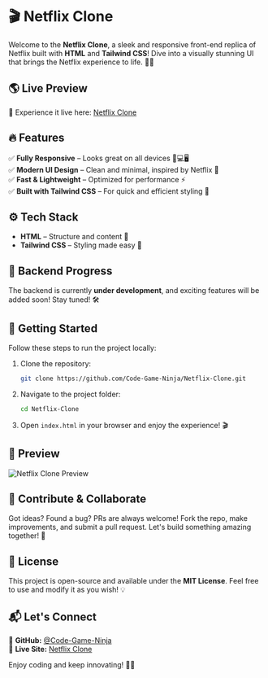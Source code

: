 # 🎬 Netflix Clone

Welcome to the **Netflix Clone**, a sleek and responsive front-end replica of Netflix built with **HTML** and **Tailwind CSS**! Dive into a visually stunning UI that brings the Netflix experience to life. 🍿✨

## 🌎 Live Preview
🚀 Experience it live here: [Netflix Clone](https://beginnersite.netlify.app/)

## 🔥 Features
✅ **Fully Responsive** – Looks great on all devices 📱💻🖥️  
✅ **Modern UI Design** – Clean and minimal, inspired by Netflix 🎨  
✅ **Fast & Lightweight** – Optimized for performance ⚡  
✅ **Built with Tailwind CSS** – For quick and efficient styling 🎯  

## ⚙️ Tech Stack
- **HTML** – Structure and content 📜
- **Tailwind CSS** – Styling made easy 🎨

## 🔧 Backend Progress
The backend is currently **under development**, and exciting features will be added soon! Stay tuned! 🛠️

## 🚀 Getting Started
Follow these steps to run the project locally:

1. Clone the repository:
   ```bash
   git clone https://github.com/Code-Game-Ninja/Netflix-Clone.git
   ```
2. Navigate to the project folder:
   ```bash
   cd Netflix-Clone
   ```
3. Open `index.html` in your browser and enjoy the experience! 🎬

## 📸 Preview
![Netflix Clone Preview](https://via.placeholder.com/1200x600?text=Netflix+Clone+Preview)

## 🤝 Contribute & Collaborate
Got ideas? Found a bug? PRs are always welcome! Fork the repo, make improvements, and submit a pull request. Let's build something amazing together! 🚀

## 📜 License
This project is open-source and available under the **MIT License**. Feel free to use and modify it as you wish! 💡

## 📬 Let's Connect
📌 **GitHub:** [@Code-Game-Ninja](https://github.com/Code-Game-Ninja)  
📌 **Live Site:** [Netflix Clone](https://beginnersite.netlify.app/)  

Enjoy coding and keep innovating! 🚀🔥

